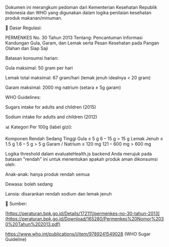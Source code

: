 Dokumen ini merangkum pedoman dari Kementerian Kesehatan Republik Indonesia dan WHO yang digunakan dalam logika penilaian kesehatan produk makanan/minuman.

📘 Dasar Regulasi:

PERMENKES No. 30 Tahun 2013
Tentang: Pencantuman Informasi Kandungan Gula, Garam, dan Lemak serta Pesan Kesehatan pada Pangan Olahan dan Siap Saji

Batasan konsumsi harian:

Gula maksimal: 50 gram per hari

Lemak total maksimal: 67 gram/hari (lemak jenuh idealnya < 20 gram)

Garam maksimal: 2000 mg natrium (setara ± 5g garam)

WHO Guidelines:

Sugars intake for adults and children (2015)

Sodium intake for adults and children (2012)

📊 Kategori Per 100g (label gizi):

Komponen	Rendah	Sedang	Tinggi
Gula	≤ 5 g	6 – 15 g	> 15 g
Lemak Jenuh	≤ 1.5 g	1.6 – 5 g	> 5 g
Garam / Natrium	≤ 120 mg	121 – 600 mg	> 600 mg

Logika threshold dalam evaluateHealth.js backend Anda merujuk pada batasan "rendah" ini untuk menentukan apakah produk aman dikonsumsi oleh:

Anak-anak: hanya produk rendah semua

Dewasa: boleh sedang

Lansia: disarankan rendah sodium dan lemak jenuh

📎 Sumber:

[https://peraturan.bpk.go.id/Details/172111/permenkes-no-30-tahun-2013](https://peraturan.bpk.go.id/Download/165280/Permenkes%20Nomor%2030%20Tahun%202013.pdf)

https://www.who.int/publications/i/item/9789241549028 (WHO Sugar Guideline)
